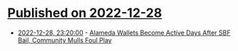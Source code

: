 # [Published on 2022-12-28](index.md)

* [2022-12-28, 23:20:00](https://slashdot.org/story/22/12/28/216212/alameda-wallets-become-active-days-after-sbf-bail-community-mulls-foul-play?utm_source=rss1.0mainlinkanon&utm_medium=feed) - [Alameda Wallets Become Active Days After SBF Bail, Community Mulls Foul Play](https://slashdot.org/story/22/12/28/216212/alameda-wallets-become-active-days-after-sbf-bail-community-mulls-foul-play?utm_source=rss1.0mainlinkanon&utm_medium=feed)
